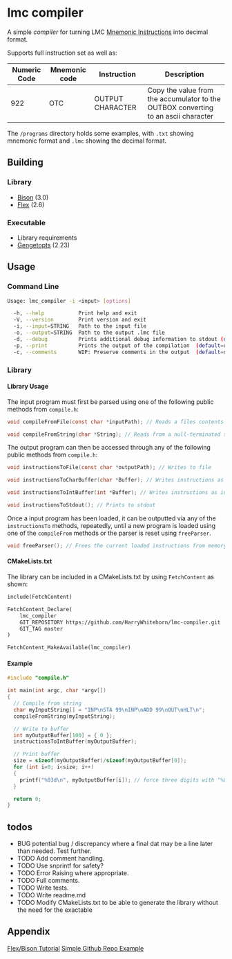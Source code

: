 # lmc compiler

A simple *compiler* for turning LMC [Mnemonic Instructions](https://en.wikipedia.org/wiki/Little_man_computer#Instructions) into decimal format.

Supports full instruction set as well as:

| Numeric Code  | Mnemonic code  | Instruction  | Description  |
|--- |--- |--- |--- |
| 922  | OTC  | OUTPUT CHARACTER  | Copy the value from the accumulator to the OUTBOX converting to an ascii character  |

The `/programs` directory holds some examples, with `.txt` showing mnemonic format and `.lmc` showing the decimal format.

## Building

### Library

- [Bison](https://www.gnu.org/software/bison/) (3.0)
- [Flex](https://www.gnu.org/software/flex/) (2.6)

### Executable

- Library requirements
- [Gengetopts](https://www.gnu.org/software/gengetopt/gengetopt.html#Installation) (2.23)

## Usage

### Command Line

```sh
Usage: lmc_compiler -i <input> [options]

  -h, --help           Print help and exit
  -V, --version        Print version and exit
  -i, --input=STRING   Path to the input file
  -o, --output=STRING  Path to the output .lmc file
  -d, --debug          Prints additional debug information to stdout (default=off)
  -p, --print          Prints the output of the compilation  (default=on)
  -c, --comments       WIP: Preserve comments in the output  (default=off)  
```

### Library

#### Library Usage

The input program must first be parsed using one of the following public methods from `compile.h`:

```c
void compileFromFile(const char *inputPath); // Reads a files contents

void compileFromString(char *String); // Reads from a null-terminated string
```

The output program can then be accessed through any of the following public methods from `compile.h`:

```c
void instructionsToFile(const char *outputPath); // Writes to file

void instructionsToCharBuffer(char *Buffer); // Writes instructions as strings to buffer

void instructionsToIntBuffer(int *Buffer); // Writes instructions as ints to buffer

void instructionsToStdout(); // Prints to stdout
```

Once a input program has been loaded, it can be outputted via any of the `instructionsTo` methods, repeatedly, until a new program is loaded using one of the `compileFrom` methods or the parser is reset using `freeParser`.

```c
void freeParser(); // Frees the current loaded instructions from memory 
```

#### CMakeLists.txt

The library can be included in a CMakeLists.txt by using `FetchContent` as shown:

```CMakeLists.txt
include(FetchContent)

FetchContent_Declare(
    lmc_compiler
    GIT_REPOSITORY https://github.com/HarryWhitehorn/lmc-compiler.git
    GIT_TAG master
)

FetchContent_MakeAvailable(lmc_compiler)
```

#### Example

```c
#include "compile.h"

int main(int argc, char *argv[])
{
  // Compile from string
  char myInputString[] = "INP\nSTA 99\nINP\nADD 99\nOUT\nHLT\n";
  compileFromString(myInputString);

  // Write to buffer
  int myOutputBuffer[100] = { 0 };
  instructionsToIntBuffer(myOutputBuffer);

  // Print buffer
  size = sizeof(myOutputBuffer)/sizeof(myOutputBuffer[0]);
  for (int i=0; i<size; i++)
  {
    printf("%03d\n", myOutputBuffer[i]); // force three digits with "%03d" for clarity
  }

  return 0;
}
```

## todos

- BUG potential bug / discrepancy where a final dat may be a line later than needed. Test further.
- TODO Add comment handling.
- TODO Use snprintf for safety?
- TODO Error Raising where appropriate.
- TODO Full comments.
- TODO Write tests.
- TODO Write readme.md
- TODO Modify CMakeLists.txt to be able to generate the library without the need for the exactable

## Appendix

[Flex/Bison Tutorial](https://aquamentus.com/flex_bison.html)
[Simple Github Repo Example](https://github.com/IvanoBilenchi/flex-bison-example/tree/master)
